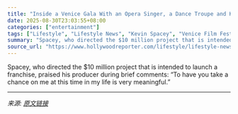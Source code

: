 ```yaml
---
title: "Inside a Venice Gala With an Opera Singer, a Dance Troupe and Kevin Spacey — For a Trailer Debut"
date: 2025-08-30T23:03:55+08:00
categories: ["entertainment"]
tags: ["Lifestyle", "Lifestyle News", "Kevin Spacey", "Venice Film Festival 2025"]
summary: "Spacey, who directed the $10 million project that is intended to launch a franchise, praised his producer during brief comments: “To have you take a chance on me at this time in my life is very meanin"
source_url: "https://www.hollywoodreporter.com/lifestyle/lifestyle-news/kevin-spacey-sci-fi-project-director-venice-film-festival-1236357524/"
---
```


Spacey, who directed the $10 million project that is intended to launch a franchise, praised his producer during brief comments: “To have you take a chance on me at this time in my life is very meaningful.”

---

*来源: [原文链接](https://www.hollywoodreporter.com/lifestyle/lifestyle-news/kevin-spacey-sci-fi-project-director-venice-film-festival-1236357524/)*
